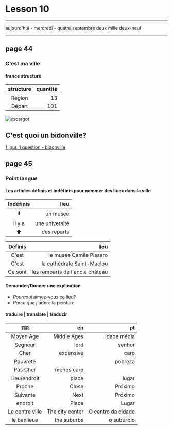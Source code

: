 # Lesson 10

_____________
aujourd'hui - mercredi - quatre septembre deux mille  deux-neuf
________

## page 44
### C'est ma ville
####  france structure 
 structure| quantité | 
:-------: | ------: | 
Région    | 13 | 
Départ | 101 |


![escargot](https://user-images.githubusercontent.com/14565450/64449639-c8066b80-d0b6-11e9-9f7d-9e3b2b23f4b0.jpg)


## C'est quoi un bidonville?
[1 jour, 1 question - bidonville](https://www.youtube.com/channel/UCLmlUMA_bGiMWWgfDwfNDgw "1 jour, 1 question - bidonville")

## page 45
### Point langue
####  Les articles définis et indéfinis pour nommer des liuex dans la ville

Indéfinis | lieu | 
:-------: | ------: | 
 :arrow_down:  | un musée | 
Il y a| une université |
:arrow_up:| des reparts


Définis | lieu | 
:-------: | ------: | 
C'est | le musée Camile Pissaro | 
C'est| la cathédrale Saint-Maclou |
Ce sont| les remparts de l'ancie château

#### Demander/Donner une explication
- *Pourqoui* aimez-vous ce lieu?
- *Parce que* j'adore la peinture


#### traduire | translate | traduzir
:fr: | en | pt
:-------: | ------: | ------:
Moyen Age    | Middle Ages | idade média|
Segneur| lord | senhor
Cher| expensive| caro |  |
Pauvreté|  | pobreza  |
Pas Cher | menos caro|
Lieu/endroit | place | lugar
Proche | Close | Próximo
Suivante | Next | Próximo
endroit | Place | Lugar
Le centre ville| The city center|O centro da cidade
le banlieue | the suburbs| o subúrbio


